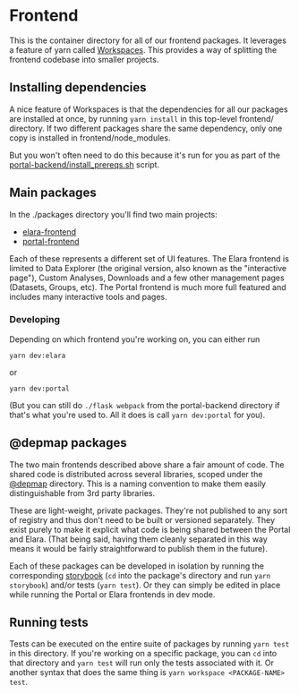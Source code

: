 # Frontend

This is the container directory for all of our frontend packages. It leverages
a feature of yarn called
[Workspaces](https://classic.yarnpkg.com/lang/en/docs/workspaces/). This
provides a way of splitting the frontend codebase into smaller projects.

## Installing dependencies

A nice feature of Workspaces is that the dependencies for all our packages are
installed at once, by running `yarn install` in this top-level frontend/
directory. If two different packages share the same dependency, only one copy
is installed in frontend/node_modules.

But you won't often need to do this because it's run for you as part of the
[portal-backend/install_prereqs.sh](https://github.com/broadinstitute/depmap/blob/master/portal-backend/install_prereqs.sh#L16)
script.

## Main packages

In the ./packages directory you'll find two main projects:

- [elara-frontend](https://github.com/broadinstitute/depmap/tree/master/frontend/packages/elara-frontend#readme)
- [portal-frontend](https://github.com/broadinstitute/depmap/tree/master/frontend/packages/portal-frontend#readme)

Each of these represents a different set of UI features. The Elara frontend is
limited to Data Explorer (the original version, also known as the "interactive
page"), Custom Analyses, Downloads and a few other management pages (Datasets,
Groups, etc). The Portal frontend is much more full featured and includes many
interactive tools and pages.

### Developing

Depending on which frontend you're working on, you can either run

```
yarn dev:elara
```

or

```
yarn dev:portal
```

(But you can still do `./flask webpack` from the portal-backend directory if
that's what you're used to. All it does is call `yarn dev:portal` for you).

## @depmap packages

The two main frontends described above share a fair amount of code. The shared
code is distributed across several libraries, scoped under the
[@depmap](https://github.com/broadinstitute/depmap/tree/master/frontend/packages/%40depmap)
directory. This is a naming convention to make them easily distinguishable from
3rd party libraries.

These are light-weight, private packages. They're not published to any sort of
registry and thus don't need to be built or versioned separately. They exist
purely to make it explicit what code is being shared between the Portal and
Elara. (That being said, having them cleanly separated in this way means it
would be fairly straightforward to publish them in the future).

Each of these packages can be developed in isolation by running the
corresponding [storybook](https://storybook.js.org/) (`cd` into the package's
directory and run `yarn storybook`) and/or tests (`yarn test`). Or they can
simply be edited in place while running the Portal or Elara frontends in dev
mode.

## Running tests

Tests can be executed on the entire suite of packages by running `yarn test` in
this directory. If you're working on a specific package, you can `cd` into that
directory and `yarn test` will run only the tests associated with it. Or
another syntax that does the same thing is `yarn workspace <PACKAGE-NAME> test`.
